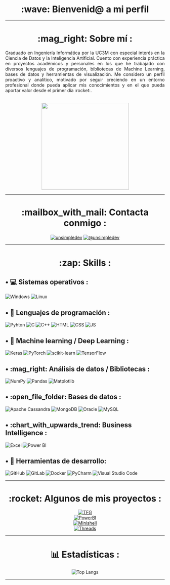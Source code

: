 <h1 align="center"> :wave: Bienvenid@ a mi perfil </h1>
<hr>
<h1 align="center"> :mag_right: Sobre mí : </h1>
<div align="justify"> Graduado en Ingeniería Informática por la UC3M con especial interés en la Ciencia de Datos y la Inteligencia Artificial. 
Cuento con experiencia práctica en proyectos académicos y personales en los que he trabajado con diversos lenguajes de programación, bibliotecas de Machine Learning, bases de datos y herramientas de visualización.
Me considero un perfil proactivo y analítico, motivado por seguir creciendo en un entorno profesional donde pueda aplicar mis conocimientos y en el que pueda aportar valor desde el primer día :rocket:.
</div>
<br>
<p align="center">
  <!--<img src="https://media2.giphy.com/media/v1.Y2lkPTc5MGI3NjExa2txZTd4ZGlpN21waWJndzI5MWdyZmVheGdnaXJwb2RiMGF4ZzdueCZlcD12MV9pbnRlcm5hbF9naWZfYnlfaWQmY3Q9Zw/xaO6TmgQmKEQ4516sE/giphy.gif" width="200"/>-->
  <!--<img src="https://media3.giphy.com/media/v1.Y2lkPTc5MGI3NjExaWJmdWg4dmRpcnNuMXR6emo1bmVsM2Yyb2d0cDhiaXlmbGIwOHRibiZlcD12MV9pbnRlcm5hbF9naWZfYnlfaWQmY3Q9Zw/EZr27ZbJwmjE9PGyLN/giphy.gif" width="200"/>-->
  <!--<img src="https://media4.giphy.com/media/v1.Y2lkPTc5MGI3NjExb2F5dzc2aGNhN2kxMDVtajd2NzFpZWNraXl1NGJlNmQ4OTg1bGlpYSZlcD12MV9pbnRlcm5hbF9naWZfYnlfaWQmY3Q9Zw/JqmupuTVZYaQX5s094/giphy.gif" width="200"/>-->
  <img src="https://media3.giphy.com/media/v1.Y2lkPTc5MGI3NjExajBxdnI5NDBnZTBjajBjMm9hMnQ0eGtwdmc5NjVwYmw5ZjFtbHdreCZlcD12MV9pbnRlcm5hbF9naWZfYnlfaWQmY3Q9Zw/bGgsc5mWoryfgKBx1u/giphy.gif" width="275"/>
</p>
<hr>
<h1 align="center"> :mailbox_with_mail: Contacta conmigo : </h1>
<p align="center">
  <a href="https://www.linkedin.com/in/jesus-maria-llanes" target="_blank"><img align="center" src="https://img.shields.io/badge/LinkedIn-0077B5?style=for-the-badge&logo=linkedin&logoColor=white" alt="unsimpledev"/></a>
  <a href="mailto:jesusmariallanes13@gmail.com" target="_blank"><img align="center" src="https://img.shields.io/badge/Gmail-D14836?style=for-the-badge&logo=gmail&logoColor=white" alt="@unsimpledev"  /></a>
</p>
<hr>
<h1 align="center"> :zap: Skills : </h1>
<h2 align="left"> • 💻 Sistemas operativos : </h2>
<p align="left">
  <img src="https://img.shields.io/badge/Windows-0078D6?style=for-the-badge&logo=windows&logoColor=white" alt="Windows"/>
  <img src="https://img.shields.io/badge/Linux-FCC624?style=for-the-badge&logo=linux&logoColor=black" alt="Linux"/>
</p>
<h2 align="left"> • 🧠 Lenguajes de programación : </h2>
<p align="left">
  <img src="https://img.shields.io/badge/python-3670A0?style=for-the-badge&logo=python&logoColor=ffdd54" alt="Pyhton"/>
  <img src="https://img.shields.io/badge/c-%2300599C.svg?style=for-the-badge&logo=c&logoColor=white" alt="C"/>
  <img src="https://img.shields.io/badge/c++-%2300599C.svg?style=for-the-badge&logo=c%2B%2B&logoColor=white" alt="C++"/>
  <img src="https://img.shields.io/badge/html5-%23E34F26.svg?style=for-the-badge&logo=html5&logoColor=white" alt="HTML"/>
  <img src="https://img.shields.io/badge/css3-%231572B6.svg?style=for-the-badge&logo=css3&logoColor=white" alt="CSS"/>
  <img src="https://img.shields.io/badge/javascript-%23323330.svg?style=for-the-badge&logo=javascript&logoColor=%23F7DF1E" alt="JS"/>
</p>
<h2 align="left">• 🤖 Machine learning / Deep Learning : </h2>
<p align="left">
  <img src="https://img.shields.io/badge/Keras-%23D00000.svg?style=for-the-badge&logo=Keras&logoColor=white" alt="Keras"/>
  <img src="https://img.shields.io/badge/PyTorch-%23EE4C2C.svg?style=for-the-badge&logo=PyTorch&logoColor=white" alt="PyTorch"/>
  <img src="https://img.shields.io/badge/scikit--learn-%23F7931E.svg?style=for-the-badge&logo=scikit-learn&logoColor=white" alt="scikit-learn"/>
  <img src="https://img.shields.io/badge/TensorFlow-%23FF6F00.svg?style=for-the-badge&logo=TensorFlow&logoColor=white" alt="TensorFlow"/>
</p>
<h2 align="left">• :mag_right: Análisis de datos / Bibliotecas : </h2>
<p align="left">
  <img src="https://img.shields.io/badge/numpy-%23013243.svg?style=for-the-badge&logo=numpy&logoColor=white" alt="NumPy"/>
  <img src="https://img.shields.io/badge/pandas-%23150458.svg?style=for-the-badge&logo=pandas&logoColor=white" alt="Pandas"/>
  <img src="https://img.shields.io/badge/Matplotlib-%23ffffff.svg?style=for-the-badge&logo=Matplotlib&logoColor=black" alt="Matplotlib"/>
</p>
<h2 align="left">• :open_file_folder: Bases de datos : </h2>
<p align="left">
  <img src="https://img.shields.io/badge/cassandra-%231287B1.svg?style=for-the-badge&logo=apache-cassandra&logoColor=white" alt="Apache Cassandra"/>
  <img src="https://img.shields.io/badge/MongoDB-%234ea94b.svg?style=for-the-badge&logo=mongodb&logoColor=white" alt="MongoDB"/>
  <img src="https://img.shields.io/badge/Oracle-F80000?style=for-the-badge&logo=oracle&logoColor=white" alt="Oracle"/>
  <img src="https://img.shields.io/badge/mysql-4479A1.svg?style=for-the-badge&logo=mysql&logoColor=white" alt="MySQL"/>
</p>
<h2 align="left">• :chart_with_upwards_trend: Business Intelligence : </h2>
<p align="left">
  <img src="https://img.shields.io/badge/Microsoft_Excel-217346?style=for-the-badge&logo=microsoft-excel&logoColor=white" alt="Excel"/>
  <img src="https://img.shields.io/badge/power_bi-F2C811?style=for-the-badge&logo=powerbi&logoColor=black" alt="Power BI"/>
</p>
<h2 align="left">• 🧰 Herramientas de desarrollo: </h2>
<p align="left">
  <img src="https://img.shields.io/badge/github-%23121011.svg?style=for-the-badge&logo=github&logoColor=white" alt="GitHub"/>
  <img src="https://img.shields.io/badge/gitlab-%23181717.svg?style=for-the-badge&logo=gitlab&logoColor=white" alt="GitLab"/>
  <img src="https://img.shields.io/badge/docker-%230db7ed.svg?style=for-the-badge&logo=docker&logoColor=white" alt="Docker"/>
  <img src="https://img.shields.io/badge/pycharm-143?style=for-the-badge&logo=pycharm&logoColor=black&color=black&labelColor=green" alt="PyCharm"/>
  <img src="https://img.shields.io/badge/Visual%20Studio%20Code-0078d7.svg?style=for-the-badge&logo=visual-studio-code&logoColor=white" alt="Visual Studio Code"/>
</p>
<hr>
<h1 align="center"> :rocket: Algunos de mis proyectos : </h1>
<p align="center">
  <a href="https://github.com/100472261/TFG">
    <img src="https://github-readme-stats.vercel.app/api/pin/?username=100472261&repo=TFG&theme=tokyonight&cache_seconds=21600&v=1" alt="TFG"/>
  </a>
  <br>
  <a href="https://github.com/100472261/Power-BI">
    <img src="https://github-readme-stats.vercel.app/api/pin/?username=100472261&repo=Power-BI&theme=tokyonight&cache_seconds=21600&v=1" alt="PowerBI"/>
  </a>
  <br>
  <a href="https://github.com/100472261/Minishell">
    <img src="https://github-readme-stats.vercel.app/api/pin/?username=100472261&repo=Minishell&theme=tokyonight&cache_seconds=21600&v=1" alt="Minishell"/>
  </a>
  <br>
  <a href="https://github.com/100472261/Multi-Threading">
    <img src="https://github-readme-stats.vercel.app/api/pin/?username=100472261&repo=Multi-Threading&theme=tokyonight&cache_seconds=21600&v=1" alt="Threads"/>
  </a>
<hr>
</p>
<h1 align="center"> 📊 Estadísticas : </h1>
<p align="center">
  <img src="https://github-readme-stats.vercel.app/api/top-langs/?username=100472261&layout=compact&theme=tokyonight&cache_seconds=21600&v=1" alt="Top Langs" />
</p>
<hr>
